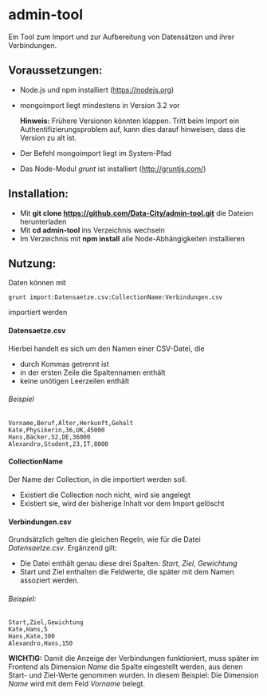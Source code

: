 # admin-tool

Ein Tool zum Import und zur Aufbereitung von Datensätzen und ihrer Verbindungen.

## Voraussetzungen:
* Node.js und npm installiert (https://nodejs.org)
* mongoimport liegt mindestens in Version 3.2 vor

  **Hinweis:**
Frühere Versionen könnten klappen. Tritt beim Import ein Authentifizierungsproblem auf, kann dies darauf hinweisen, dass die Version zu alt ist.
* Der Befehl mongoimport liegt im System-Pfad
* Das Node-Modul *grunt* ist installiert (http://gruntjs.com/)

## Installation:
* Mit **git clone https://github.com/Data-City/admin-tool.git** die Dateien herunterladen
* Mit **cd admin-tool** ins Verzeichnis wechseln
* Im Verzeichnis mit **npm install** alle Node-Abhängigkeiten installieren

## Nutzung:

Daten können mit
```
grunt import:Datensaetze.csv:CollectionName:Verbindungen.csv
```
importiert werden

#### Datensaetze.csv
Hierbei handelt es sich um den Namen einer CSV-Datei, die
* durch Kommas getrennt ist
* in der ersten Zeile die Spaltennamen enthält
* keine unötigen Leerzeilen enthält

###### Beispiel
```
Vorname,Beruf,Alter,Herkunft,Gehalt
Kate,Physikerin,36,UK,45000
Hans,Bäcker,52,DE,36000
Alexandro,Student,23,IT,8000
```
#### CollectionName
Der Name der Collection, in die importiert werden soll. 
* Existiert die Collection noch nicht, wird sie angelegt
* Existiert sie, wird der bisherige Inhalt vor dem Import gelöscht

#### Verbindungen.csv
Grundsätzlich gelten die gleichen Regeln, wie für die Datei *Datensaetze.csv*. Ergänzend gilt:
* Die Datei enthält genau diese drei Spalten: *Start*, *Ziel*, *Gewichtung*
* Start und Ziel enthalten die Feldwerte, die später mit dem Namen assoziert werden.

###### Beispiel:
```
Start,Ziel,Gewichtung
Kate,Hans,5
Hans,Kate,300
Alexandro,Hans,150
```
**WICHTIG:** Damit die Anzeige der Verbindungen funktioniert, muss später im Frontend als Dimension *Name* die Spalte eingestellt werden, aus denen Start- und Ziel-Werte genommen wurden.
In diesem Beispiel: Die Dimension *Name* wird mit dem Feld *Vorname* belegt.
